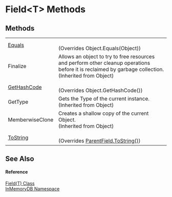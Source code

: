 # Field&lt;T&gt; Methods




## Methods
<table>
<tr>
<td><a href="038063e6-4b1b-8b2e-35a5-349f6dfb81df">Equals</a></td>
<td><br />(Overrides Object.Equals(Object))</td></tr>
<tr>
<td>Finalize</td>
<td>Allows an object to try to free resources and perform other cleanup operations before it is reclaimed by garbage collection.<br />(Inherited from Object)</td></tr>
<tr>
<td><a href="ee588de2-934f-27ef-c14f-aa6f0d7fd8da">GetHashCode</a></td>
<td><br />(Overrides Object.GetHashCode())</td></tr>
<tr>
<td>GetType</td>
<td>Gets the Type of the current instance.<br />(Inherited from Object)</td></tr>
<tr>
<td>MemberwiseClone</td>
<td>Creates a shallow copy of the current Object.<br />(Inherited from Object)</td></tr>
<tr>
<td><a href="17495096-7d9d-4592-b85b-da3d0dd3eec9">ToString</a></td>
<td><br />(Overrides <a href="76ef8103-d3af-0228-5811-e660de39c622">ParentField.ToString()</a>)</td></tr>
</table>

## See Also


#### Reference
<a href="46a67b2d-bfd0-833f-4eb7-7ea9c7c08d2c">Field(T) Class</a>  
<a href="044e8d7f-0f94-a8b4-bd65-529f6359fdf7">InMemoryDB Namespace</a>  
